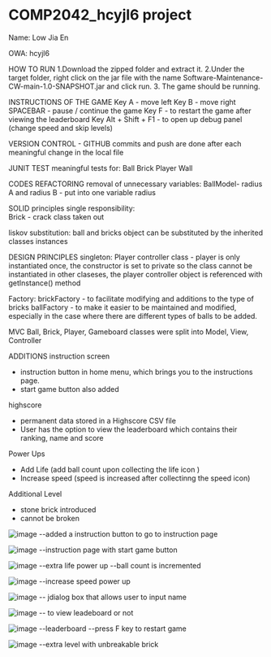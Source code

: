 # COMP2042_hcyjl6 project 


Name: Low Jia En 

OWA: hcyjl6 

HOW TO RUN 
1.Download the zipped folder and extract it.
2.Under the target folder, right click on the jar file with the name Software-Maintenance-CW-main-1.0-SNAPSHOT.jar and click run.
3. The game should be running.

INSTRUCTIONS OF THE GAME 
Key A - move left 
Key B - move right 
SPACEBAR - pause / continue the game 
Key F - to restart the game after viewing the leaderboard 
Key Alt + Shift + F1 - to open up debug panel (change speed and skip levels) 

VERSION CONTROL - GITHUB 
commits and push are done after each meaningful change in the local file 

JUNIT TEST 
meaningful tests for:
Ball
Brick
Player
Wall 

CODES REFACTORING 
removal of unnecessary variables:
BallModel- radius A and radius B - put into one variable radius 

SOLID principles
single responsibility:   
Brick - crack class taken out 

liskov substitution: 
ball and bricks object can be substituted by the inherited classes instances

DESIGN PRINCIPLES
singleton: 
Player controller class - player is only instantiated once, the constructor is set to private so the class cannot be instantiated in other claseses, the player controller object is referenced with getInstance() method 

Factory: 
brickFactory - to facilitate modifying and additions to the type of bricks 
ballFactory - to make it easier to be maintained and modified, especially in the case where there are different types of balls to be added.

MVC 
Ball, Brick, Player, Gameboard classes were split into Model, View, Controller


ADDITIONS 
instruction screen 
- instruction button in home menu, which brings you to the instructions page. 
- start game button also added 

highscore 
- permanent data stored in a Highscore CSV file 
- User has the option to view the leaderboard which contains their ranking, name and score

Power Ups 
- Add Life (add ball count upon collecting the life icon )  
- Increase speed (speed is increased after collectinng the speed icon)  

Additional Level 
- stone brick introduced 
- cannot be broken 

![image](https://user-images.githubusercontent.com/75315835/145765783-22e7cd5c-df96-4be8-ac15-0a7b0e89271c.png)
--added a instruction button to go to instruction page 

![image](https://user-images.githubusercontent.com/75315835/145766059-725c6dc1-4ef1-41b6-af0f-8fa9c305aa16.png)
--instruction page with start game button 

![image](https://user-images.githubusercontent.com/75315835/145766139-27217ac3-d7e1-4833-8dbc-d181d8ea265a.png)
--extra life power up 
--ball count is incremented 

![image](https://user-images.githubusercontent.com/75315835/145766203-f394496a-fa79-4758-bff0-d229bf1531e9.png)
--increase speed power up 

![image](https://user-images.githubusercontent.com/75315835/145766579-f9c2f6f1-5942-4930-b27f-6caa71b7ccf0.png)
-- jdialog box that allows user to input name 

![image](https://user-images.githubusercontent.com/75315835/145766613-54c12bd0-499a-4238-91a2-6d0e5d898ad1.png)
-- to view leadeboard or not 

![image](https://user-images.githubusercontent.com/75315835/145767003-4dd2f896-7426-4196-a13f-de51f94ca3d4.png)
--leaderboard 
--press F key to restart game 

![image](https://user-images.githubusercontent.com/75315835/145767220-35837537-5611-46be-87b6-f1926fb92ddc.png)
--extra level with unbreakable brick 











